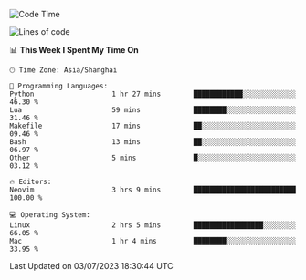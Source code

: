 <!--START_SECTION:waka-->
![Code Time](http://img.shields.io/badge/Code%20Time-1%2C412%20hrs%2017%20mins-blue)

![Lines of code](https://img.shields.io/badge/From%20Hello%20World%20I%27ve%20Written-261.8%20thousand%20lines%20of%20code-blue)

📊 **This Week I Spent My Time On** 

```text
🕑︎ Time Zone: Asia/Shanghai

💬 Programming Languages: 
Python                   1 hr 27 mins        ████████████░░░░░░░░░░░░░   46.30 % 
Lua                      59 mins             ████████░░░░░░░░░░░░░░░░░   31.46 % 
Makefile                 17 mins             ██░░░░░░░░░░░░░░░░░░░░░░░   09.46 % 
Bash                     13 mins             ██░░░░░░░░░░░░░░░░░░░░░░░   06.97 % 
Other                    5 mins              █░░░░░░░░░░░░░░░░░░░░░░░░   03.12 % 

🔥 Editors: 
Neovim                   3 hrs 9 mins        █████████████████████████   100.00 % 

💻 Operating System: 
Linux                    2 hrs 5 mins        █████████████████░░░░░░░░   66.05 % 
Mac                      1 hr 4 mins         ████████░░░░░░░░░░░░░░░░░   33.95 % 
```


 Last Updated on 03/07/2023 18:30:44 UTC
<!--END_SECTION:waka-->
